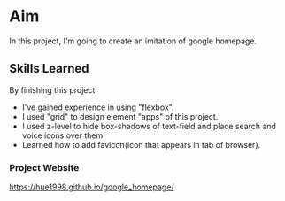 # Aim
In this project, I'm going to create an imitation of google homepage.
## Skills Learned
By finishing this project:
* I've gained experience in using "flexbox".
* I used "grid" to design element "apps" of this project.
* I used z-level to hide box-shadows of text-field and place search and voice icons over them.
* Learned how to add favicon(icon that appears in tab of browser).
### Project Website
https://hue1998.github.io/google_homepage/
